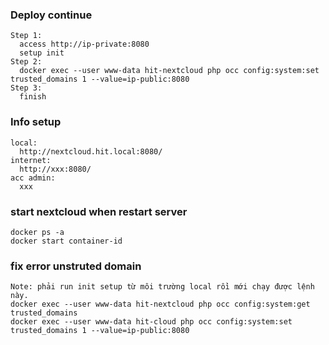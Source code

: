 ### Deploy continue
    Step 1: 
      access http://ip-private:8080
      setup init
    Step 2:
      docker exec --user www-data hit-nextcloud php occ config:system:set trusted_domains 1 --value=ip-public:8080
    Step 3:
      finish

### Info setup    
    local:
      http://nextcloud.hit.local:8080/
    internet:
      http://xxx:8080/
    acc admin:
      xxx
      
### start nextcloud when restart server
    docker ps -a
    docker start container-id
    
### fix error unstruted domain
    Note: phải run init setup từ môi trường local rồi mới chạy được lệnh này.
    docker exec --user www-data hit-nextcloud php occ config:system:get trusted_domains
    docker exec --user www-data hit-cloud php occ config:system:set trusted_domains 1 --value=ip-public:8080

